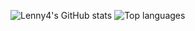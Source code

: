 ![Lenny4's GitHub stats](https://github-readme-stats.vercel.app/api?username=lenny4&show_icons=true&theme=radical)
![Top languages](https://github-readme-stats.vercel.app/api/top-langs/?username=lenny4&layout=compact&langs_count=6&theme=radical)
